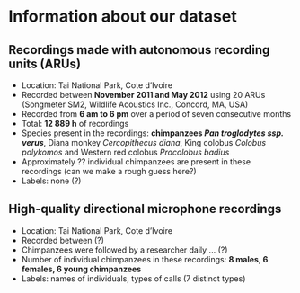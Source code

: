 # Information about our dataset
## Recordings made with autonomous recording units (ARUs)
* Location: Tai National Park, Cote d’Ivoire
* Recorded between **November 2011 and May 2012** using 20 ARUs (Songmeter SM2, Wildlife Acoustics Inc., Concord, MA, USA)
* Recorded from **6 am to 6 pm** over a period of seven consecutive months
* Total: **12 889 h** of recordings
* Species present in the recordings: **chimpanzees _Pan troglodytes ssp. verus_**, Diana monkey _Cercopithecus diana_, King colobus _Colobus polykomos_ and Western red colobus _Procolobus badius_
* Approximately ?? individual chimpanzees are present in these recordings (can we make a rough guess here?)
* Labels: none (?)

## High-quality directional microphone recordings
* Location: Tai National Park, Cote d’Ivoire
* Recorded between (?)
* Chimpanzees were followed by a researcher daily ... (?)
* Number of individual chimpanzees in these recordings: **8 males, 6 females, 6 young chimpanzees**
* Labels: names of individuals, types of calls (7 distinct types)
